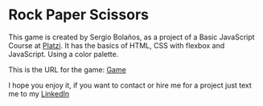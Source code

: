 # Rock Paper Scissors

This game is created by Sergio Bolaños, as a project of a Basic JavaScript Course at [Platzi](http://platzi.com "Platzi"). It has the basics of HTML, CSS with flexbox and JavaScript. Using a color palette.

This is the URL for the game: [Game](https://sergiosinlimites.github.io/gameRockPaperScissors/index.html "Game")

I hope you enjoy it, if you want to contact or hire me for a project just text me to my [LinkedIn](http://https://www.linkedin.com/in/sergioandresbolanos/ "LinkedIn")
